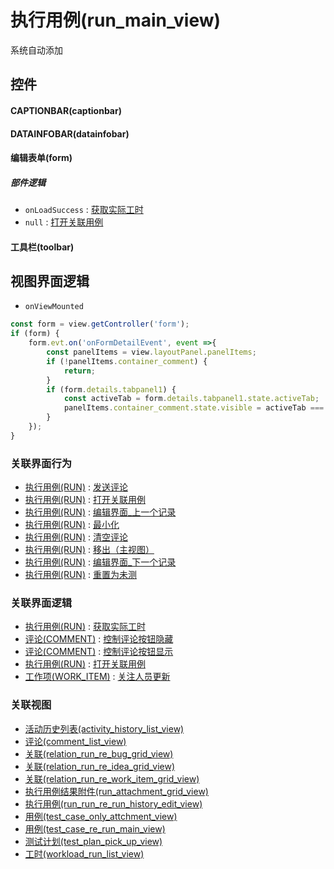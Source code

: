 # 执行用例(run_main_view)  <!-- {docsify-ignore-all} -->


系统自动添加



## 控件
#### CAPTIONBAR(captionbar)
#### DATAINFOBAR(datainfobar)
#### 编辑表单(form)

##### 部件逻辑
* `onLoadSuccess` : [获取实际工时](module/TestMgmt/run/uilogic/get_actual_workload)
* `null` : [打开关联用例](module/TestMgmt/run/uilogic/open_re_run)
#### 工具栏(toolbar)

## 视图界面逻辑
* `onViewMounted`
```javascript
const form = view.getController('form');
if (form) {
    form.evt.on('onFormDetailEvent', event =>{
        const panelItems = view.layoutPanel.panelItems;
        if (!panelItems.container_comment) {
            return;
        }
        if (form.details.tabpanel1) {
            const activeTab = form.details.tabpanel1.state.activeTab;
            panelItems.container_comment.state.visible = activeTab === 'tabpage1';
        }
    });
}
```


### 关联界面行为
  * [执行用例(RUN)](module/TestMgmt/run) : [发送评论](module/TestMgmt/run#界面行为)
  * [执行用例(RUN)](module/TestMgmt/run) : [打开关联用例](module/TestMgmt/run#界面行为)
  * [执行用例(RUN)](module/TestMgmt/run) : [编辑界面_上一个记录](module/TestMgmt/run#界面行为)
  * [执行用例(RUN)](module/TestMgmt/run) : [最小化](module/TestMgmt/run#界面行为)
  * [执行用例(RUN)](module/TestMgmt/run) : [清空评论](module/TestMgmt/run#界面行为)
  * [执行用例(RUN)](module/TestMgmt/run) : [移出（主视图）](module/TestMgmt/run#界面行为)
  * [执行用例(RUN)](module/TestMgmt/run) : [编辑界面_下一个记录](module/TestMgmt/run#界面行为)
  * [执行用例(RUN)](module/TestMgmt/run) : [重置为未测](module/TestMgmt/run#界面行为)

### 关联界面逻辑
  * [执行用例(RUN)](module/TestMgmt/run) : [获取实际工时](module/TestMgmt/run/uilogic/get_actual_workload)
  * [评论(COMMENT)](module/Base/comment) : [控制评论按钮隐藏](module/Base/comment/uilogic/comment_icon_hidden)
  * [评论(COMMENT)](module/Base/comment) : [控制评论按钮显示](module/Base/comment/uilogic/comment_icon_show)
  * [执行用例(RUN)](module/TestMgmt/run) : [打开关联用例](module/TestMgmt/run/uilogic/open_re_run)
  * [工作项(WORK_ITEM)](module/ProjMgmt/work_item) : [关注人员更新](module/ProjMgmt/work_item/uilogic/attention_personnel_update)

### 关联视图
  * [活动历史列表(activity_history_list_view)](app/view/activity_history_list_view)
  * [评论(comment_list_view)](app/view/comment_list_view)
  * [关联(relation_run_re_bug_grid_view)](app/view/relation_run_re_bug_grid_view)
  * [关联(relation_run_re_idea_grid_view)](app/view/relation_run_re_idea_grid_view)
  * [关联(relation_run_re_work_item_grid_view)](app/view/relation_run_re_work_item_grid_view)
  * [执行用例结果附件(run_attachment_grid_view)](app/view/run_attachment_grid_view)
  * [执行用例(run_run_re_run_history_edit_view)](app/view/run_run_re_run_history_edit_view)
  * [用例(test_case_only_attchment_view)](app/view/test_case_only_attchment_view)
  * [用例(test_case_re_run_main_view)](app/view/test_case_re_run_main_view)
  * [测试计划(test_plan_pick_up_view)](app/view/test_plan_pick_up_view)
  * [工时(workload_run_list_view)](app/view/workload_run_list_view)

<script>
 const { createApp } = Vue
  createApp({
    data() {
      return {

      }
    }
  }).use(ElementPlus).mount('#app')
</script>